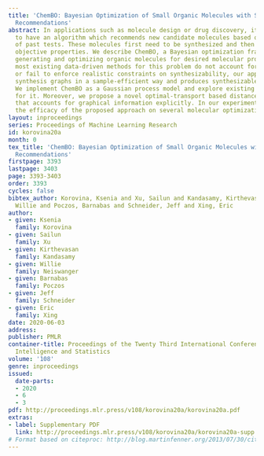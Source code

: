 ```yaml
---
title: 'ChemBO: Bayesian Optimization of Small Organic Molecules with Synthesizable
  Recommendations'
abstract: In applications such as molecule design or drug discovery, it is desirable
  to have an algorithm which recommends new candidate molecules based on the results
  of past tests. These molecules first need to be synthesized and then tested for
  objective properties. We describe ChemBO, a Bayesian optimization framework for
  generating and optimizing organic molecules for desired molecular properties. While
  most existing data-driven methods for this problem do not account for sample efficiency
  or fail to enforce realistic constraints on synthesizability, our approach explores
  synthesis graphs in a sample-efficient way and produces synthesizable candidates.
  We implement ChemBO as a Gaussian process model and explore existing molecular kernels
  for it. Moreover, we propose a novel optimal-transport based distance and kernel
  that accounts for graphical information explicitly. In our experiments, we demonstrate
  the efficacy of the proposed approach on several molecular optimization problems.
layout: inproceedings
series: Proceedings of Machine Learning Research
id: korovina20a
month: 0
tex_title: 'ChemBO: Bayesian Optimization of Small Organic Molecules with Synthesizable
  Recommendations'
firstpage: 3393
lastpage: 3403
page: 3393-3403
order: 3393
cycles: false
bibtex_author: Korovina, Ksenia and Xu, Sailun and Kandasamy, Kirthevasan and Neiswanger,
  Willie and Poczos, Barnabas and Schneider, Jeff and Xing, Eric
author:
- given: Ksenia
  family: Korovina
- given: Sailun
  family: Xu
- given: Kirthevasan
  family: Kandasamy
- given: Willie
  family: Neiswanger
- given: Barnabas
  family: Poczos
- given: Jeff
  family: Schneider
- given: Eric
  family: Xing
date: 2020-06-03
address: 
publisher: PMLR
container-title: Proceedings of the Twenty Third International Conference on Artificial
  Intelligence and Statistics
volume: '108'
genre: inproceedings
issued:
  date-parts:
  - 2020
  - 6
  - 3
pdf: http://proceedings.mlr.press/v108/korovina20a/korovina20a.pdf
extras:
- label: Supplementary PDF
  link: http://proceedings.mlr.press/v108/korovina20a/korovina20a-supp.pdf
# Format based on citeproc: http://blog.martinfenner.org/2013/07/30/citeproc-yaml-for-bibliographies/
---
```

